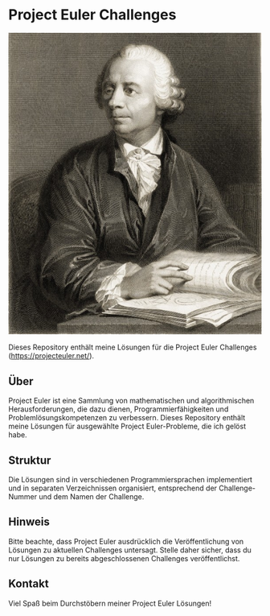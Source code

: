# Project Euler Challenges

![Bildbeschreibung](picture/euler.jpg)

Dieses Repository enthält meine Lösungen für die Project Euler Challenges (https://projecteuler.net/).

## Über

Project Euler ist eine Sammlung von mathematischen und algorithmischen Herausforderungen, die dazu dienen, Programmierfähigkeiten und Problemlösungskompetenzen zu verbessern. Dieses Repository enthält meine Lösungen für ausgewählte Project Euler-Probleme, die ich gelöst habe.

## Struktur

Die Lösungen sind in verschiedenen Programmiersprachen implementiert und in separaten Verzeichnissen organisiert, entsprechend der Challenge-Nummer und dem Namen der Challenge.

## Hinweis

Bitte beachte, dass Project Euler ausdrücklich die Veröffentlichung von Lösungen zu aktuellen Challenges untersagt. Stelle daher sicher, dass du nur Lösungen zu bereits abgeschlossenen Challenges veröffentlichst.

## Kontakt


Viel Spaß beim Durchstöbern meiner Project Euler Lösungen!
